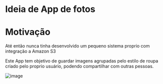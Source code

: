 # Ideia de App de fotos

# Motivação
Até então nunca tinha desenvolvido um pequeno sistema proprio com integração a Amazon S3

Este App tem objetivo de guardar imagens agrupadas pelo estilo de roupa criado pelo proprio usuário, podendo compartilhar com outras pessoas.

![image](https://user-images.githubusercontent.com/23729428/156476576-9fd62e06-40cc-49b9-809b-382044866eee.png)

